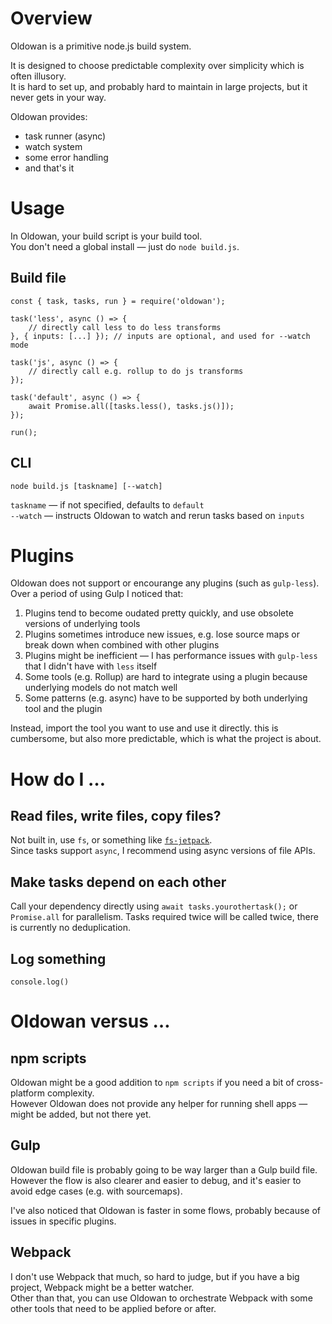 ﻿# Overview

Oldowan is a primitive node.js build system.

It is designed to choose predictable complexity over simplicity which is often illusory.  
It is hard to set up, and probably hard to maintain in large projects, but it never gets in your way.

Oldowan provides:
* task runner (async)
* watch system
* some error handling
* and that's it

# Usage

In Oldowan, your build script is your build tool.  
You don't need a global install — just do `node build.js`.

## Build file
```
const { task, tasks, run } = require('oldowan');

task('less', async () => {
    // directly call less to do less transforms  
}, { inputs: [...] }); // inputs are optional, and used for --watch mode

task('js', async () => {
    // directly call e.g. rollup to do js transforms  
});

task('default', async () => {
    await Promise.all([tasks.less(), tasks.js()]);
});

run();
```

## CLI

```
node build.js [taskname] [--watch]
```

`taskname` — if not specified, defaults to `default`  
`--watch` — instructs Oldowan to watch and rerun tasks based on `inputs`

# Plugins

Oldowan does not support or encourange any plugins (such as `gulp-less`).  
Over a period of using Gulp I noticed that:
1. Plugins tend to become oudated pretty quickly, and use obsolete versions of underlying tools
2. Plugins sometimes introduce new issues, e.g. lose source maps or break down when combined with other plugins
3. Plugins might be inefficient — I has performance issues with `gulp-less` that I didn't have with `less` itself
4. Some tools (e.g. Rollup) are hard to integrate using a plugin because underlying models do not match well
5. Some patterns (e.g. async) have to be supported by both underlying tool and the plugin

Instead, import the tool you want to use and use it directly.
this is cumbersome, but also more predictable, which is what the project is about.

# How do I …

## Read files, write files, copy files?

Not built in, use `fs`, or something like [`fs-jetpack`](https://www.npmjs.com/package/fs-jetpack).  
Since tasks support `async`, I recommend using async versions of file APIs.

## Make tasks depend on each other

Call your dependency directly using `await tasks.yourothertask();` or `Promise.all` for parallelism.
Tasks required twice will be called twice, there is currently no deduplication.

## Log something

`console.log()`

# Oldowan versus …

## npm scripts

Oldowan might be a good addition to `npm scripts` if you need a bit of cross-platform complexity.  
However Oldowan does not provide any helper for running shell apps — might be added, but not there yet.

## Gulp

Oldowan build file is probably going to be way larger than a Gulp build file.  
However the flow is also clearer and easier to debug, and it's easier to avoid edge cases (e.g. with sourcemaps).

I've also noticed that Oldowan is faster in some flows, probably because of issues in specific plugins.

## Webpack

I don't use Webpack that much, so hard to judge, but if you have a big project, Webpack might be a better watcher.  
Other than that, you can use Oldowan to orchestrate Webpack with some other tools that need to be applied before or after.